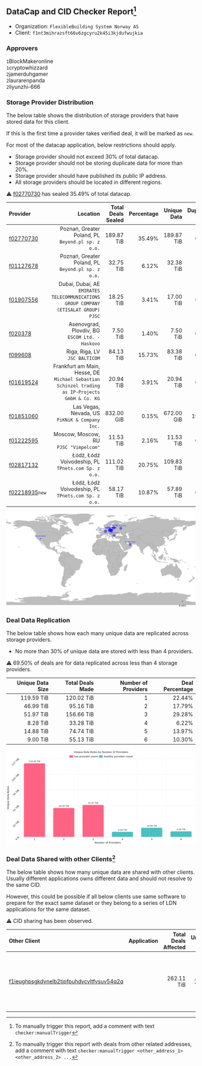 ## DataCap and CID Checker Report[^1]
 - Organization: `FlexibleBuilding System Norway AS`
 - Client: `f1nt3mihrazsft66v6zgcyru2k45i3kjdufwujkia`
### Approvers
`1`BlockMakeronline<br/>`1`cryptowhizzard<br/>`2`jamerduhgamer<br/>`2`laurarenpanda<br/>`2`liyunzhi-666


### Storage Provider Distribution
The below table shows the distribution of storage providers that have stored data for this client.

If this is the first time a provider takes verified deal, it will be marked as `new`.

For most of the datacap application, below restrictions should apply.
 - Storage provider should not exceed 30% of total datacap.
 - Storage provider should not be storing duplicate data for more than 20%.
 - Storage provider should have published its public IP address.
 - All storage providers should be located in different regions.

⚠️ [f02770730](https://filfox.info/en/address/f02770730) has sealed 35.49% of total datacap.

| Provider                                                    |                                                                                           Location | Total Deals Sealed | Percentage | Unique Data | Duplicate Deals |
| :---------------------------------------------------------- | -------------------------------------------------------------------------------------------------: | -----------------: | ---------: | ----------: | --------------: |
| [f02770730](https://filfox.info/en/address/f02770730)       |                                              Poznań, Greater Poland, PL<br/>`Beyond.pl sp. z o.o.` |         189.87 TiB |     35.49% |  189.87 TiB |           0.00% |
| [f01127678](https://filfox.info/en/address/f01127678)       |                                              Poznań, Greater Poland, PL<br/>`Beyond.pl sp. z o.o.` |          32.75 TiB |      6.12% |   32.38 TiB |           1.14% |
| [f01907556](https://filfox.info/en/address/f01907556)       |             Dubai, Dubai, AE<br/>`EMIRATES TELECOMMUNICATIONS GROUP COMPANY (ETISALAT GROUP) PJSC` |          18.25 TiB |      3.41% |   17.00 TiB |           6.85% |
| [f020378](https://filfox.info/en/address/f020378)           |                                                 Asenovgrad, Plovdiv, BG<br/>`ESCOM Ltd. - Haskovo` |           7.50 TiB |      1.40% |    7.50 TiB |           0.00% |
| [f099608](https://filfox.info/en/address/f099608)           |                                                                  Riga, Riga, LV<br/>`JSC BALTICOM` |          84.13 TiB |     15.73% |   83.38 TiB |           0.89% |
| [f01619524](https://filfox.info/en/address/f01619524)       | Frankfurt am Main, Hesse, DE<br/>`Michael Sebastian Schinzel trading as IP-Projects GmbH & Co. KG` |          20.94 TiB |      3.91% |   20.94 TiB |           0.00% |
| [f01851060](https://filfox.info/en/address/f01851060)       |                                                  Las Vegas, Nevada, US<br/>`PiKNiK & Company Inc.` |         832.00 GiB |      0.15% |  672.00 GiB |          19.23% |
| [f01222595](https://filfox.info/en/address/f01222595)       |                                                          Moscow, Moscow, RU<br/>`PJSC "Vimpelcom"` |          11.53 TiB |      2.16% |   11.53 TiB |           0.00% |
| [f02817132](https://filfox.info/en/address/f02817132)       |                                             Łódź, Łódź Voivodeship, PL<br/>`TPnets.com Sp. z o.o.` |         111.02 TiB |     20.75% |  109.83 TiB |           1.07% |
| [f02218935](https://filfox.info/en/address/f02218935)`new`  |                                             Łódź, Łódź Voivodeship, PL<br/>`TPnets.com Sp. z o.o.` |          58.17 TiB |     10.87% |   57.89 TiB |           0.48% |

<img src="https://raw.githubusercontent.com/data-preservation-programs/filplus-checker-assets/main/filecoin-project/filecoin-plus-large-datasets/issues/1596/1702425421755.png"/>

### Deal Data Replication
The below table shows how each many unique data are replicated across storage providers.

- No more than 30% of unique data are stored with less than 4 providers.

⚠️ 69.50% of deals are for data replicated across less than 4 storage providers.

| Unique Data Size | Total Deals Made | Number of Providers | Deal Percentage |
| ---------------: | ---------------: | ------------------: | --------------: |
|       119.59 TiB |       120.02 TiB |                   1 |          22.44% |
|        46.99 TiB |        95.16 TiB |                   2 |          17.79% |
|        51.97 TiB |       156.66 TiB |                   3 |          29.28% |
|         8.28 TiB |        33.28 TiB |                   4 |           6.22% |
|        14.88 TiB |        74.74 TiB |                   5 |          13.97% |
|         9.00 TiB |        55.13 TiB |                   6 |          10.30% |

<img src="https://raw.githubusercontent.com/data-preservation-programs/filplus-checker-assets/main/filecoin-project/filecoin-plus-large-datasets/issues/1596/1702425422406.png"/>

### Deal Data Shared with other Clients[^3]
The below table shows how many unique data are shared with other clients.
Usually different applications owns different data and should not resolve to the same CID.

However, this could be possible if all below clients use same software to prepare for the exact same dataset or they belong to a series of LDN applications for the same dataset.

⚠️ CID sharing has been observed.

| Other Client                                                                                                          | Application                                                                     | Total Deals Affected | Unique CIDs | Approvers                                                                                                                                                        |
| :-------------------------------------------------------------------------------------------------------------------- | :------------------------------------------------------------------------------ | -------------------: | ----------: | :--------------------------------------------------------------------------------------------------------------------------------------------------------------- |
| [f1ieughpsgkdynelb2tipfpuhdvcvltfvsuv54q2q](https://filfox.info/en/address/f1ieughpsgkdynelb2tipfpuhdvcvltfvsuv54q2q) | [](https://github.com/filecoin-project/filecoin-plus-large-datasets/issues/928) |           262.11 TiB |       1,273 | `2`BlockMakeronline<br/>`5`cryptowhizzard<br/>`2`Fatman13<br/>`1`Fenbushi-Filecoin<br/>`2`jamerduhgamer<br/>`1`liyunzhi-666<br/>`1`newwebgroup<br/>`1`XnMatrixSV |

[^1]: To manually trigger this report, add a comment with text `checker:manualTrigger`

[^2]: Deals from those addresses are combined into this report as they are specified with `checker:manualTrigger`

[^3]: To manually trigger this report with deals from other related addresses, add a comment with text `checker:manualTrigger <other_address_1> <other_address_2> ...`
